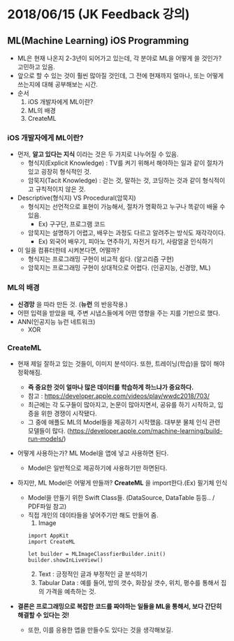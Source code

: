 # 2018/06/15 (JK Feedback 강의)
## ML(Machine Learning) iOS Programming
  - ML은 현재 나온지 2-3년이 되어가고 있는데, 각 분야로 ML을 어떻게 쓸 것인가? 고민하고 있음.
  - 앞으로 할 수 있는 것이 훨씬 많아질 것인데, 그 전에 현재까지 얼마나, 또는 어떻게 쓰는지에 대해 공부해보는 시간.
  - 순서
    1. iOS 개발자에게 ML이란?
    2. ML의 배경
    3. CreateML

### iOS 개발자에게 ML이란?
  - 먼저, **알고 있다는 지식** 이라는 것은 두 가지로 나누어질 수 있음.
    - 형식지(Explicit Knowledge) : TV를 켜기 위해서 해야하는 일과 같이 절차가 있고 굉장히 형식적인 것.
    - 암묵지(Tacit Knowledge) : 걷는 것, 말하는 것, 코딩하는 것과 같이 형식적이고 규칙적이지 않은 것.
  - Descriptive(형식지) VS Procedural(암묵지)
    - 형식지는 선언적으로 표현이 가능해서, 절차가 명확하고 누구나 똑같이 배울 수 있음.
      - Ex) 구구단, 프로그램 코드
    - 암묵지는 설명하기 어렵고, 배우는 과정도 다르고 알려주는 방식도 재각각이다.
      - Ex) 외국어 배우기, 피아노 연주하기, 자전거 타기, 사람얼굴 인식하기
  - 이 일을 컴퓨터한테 시켜본다면, 어떨까?
    - 형식지는 프로그래밍 구현이 비교적 쉽다. (알고리즘 구현)
    - 암묵지는 프로그래밍 구현이 상대적으로 어렵다. (인공지능, 신경망, ML)

### ML의 배경
  - **신경망** 을 따라 만든 것. (**뉴런** 의 반응작용.)
  - 어떤 입력을 받았을 때, 주변 시냅스들에게 어떤 영향을 주는 지를 기반으로 했다.
  - ANN(인공지능 뉴런 네트워크)
    - XOR

### CreateML
  - 현재 제일 잘하고 있는 것들이, 이미지 분석이다. 또한, 트레이닝(학습)을 많이 해야 정확해짐.
    - **즉 중요한 것이 얼마나 많은 데이터를 학습하게 하느냐가 중요하다.**
    - 참고 : https://developer.apple.com/videos/play/wwdc2018/703/
    - 최근에는 각 도구들이 많아지고, 논문이 많아지면서, 공유를 하기 시작하고, 입증을 위한 경쟁이 시작됐다.
    - 그 중에 애플도 ML의 Model들을 제공하기 시작했음. 대부분 물체 인식 관련 모델들이 많다.  (https://developer.apple.com/machine-learning/build-run-models/)
  - 어떻게 사용하는가? ML Model을 앱에 넣고 사용하면 된다.
    - Model은 일반적으로 제공하기에 사용하기만 하면된다.
  - 하지만, ML Model은 어떻게 만들까? **CreateML** 을 import한다.(Ex) 필기체 인식
    - Model을 만들기 위한 Swift Class들. (DataSource, DataTable 등등.. / PDF파일 참고)
    - 직접 개인의 데이타들을 넣어주기만 해도 만들어 줌.
      1. Image
      ```
      import AppKit
      import CreateML

      let builder = MLImageClassfierBuilder.init()
      builder.showInLiveView()
      ```
      2. Text : 긍정적인 글과 부정적인 글 분석하기
      3. Tabular Data : 예를 들어, 방의 갯수, 화장실 갯수, 위치, 평수를 통해서 집의 가격을 예측하는 것.

  - **결론은 프로그래밍으로 복잡한 코드를 짜야하는 일들을 ML을 통해서, 보다 간단히 해결할 수 있다는 것!**
    - 또한, 이를 응용한 앱을 만들수도 있다는 것을 생각해보길.

